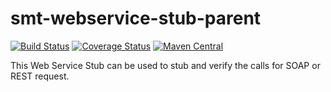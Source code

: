 <!---
Copyright 2015 Karl Bennett

Licensed under the Apache License, Version 2.0 (the "License");
you may not use this file except in compliance with the License.
You may obtain a copy of the License at

    http://www.apache.org/licenses/LICENSE-2.0

Unless required by applicable law or agreed to in writing, software
distributed under the License is distributed on an "AS IS" BASIS,
WITHOUT WARRANTIES OR CONDITIONS OF ANY KIND, either express or implied.
See the License for the specific language governing permissions and
limitations under the License.
-->
smt-webservice-stub-parent
=====================

[![Build Status](https://travis-ci.org/shiver-me-timbers/smt-webservice-stub-parent.svg)](https://travis-ci.org/shiver-me-timbers/smt-webservice-stub-parent)
[![Coverage Status](https://coveralls.io/repos/shiver-me-timbers/smt-webservice-stub-parent/badge.svg?branch=master&service=github)](https://coveralls.io/github/shiver-me-timbers/smt-webservice-stub-parent?branch=master)
[![Maven Central](https://maven-badges.herokuapp.com/maven-central/com.github.shiver-me-timbers/smt-webservice-stub-parent/badge.svg)](https://maven-badges.herokuapp.com/maven-central/com.github.shiver-me-timbers/smt-webservice-stub-parent/)

This Web Service Stub can be used to stub and verify the calls for SOAP or REST request.